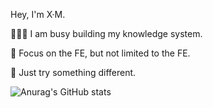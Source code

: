 Hey, I'm X·M.

🏄🏼‍♂️ I am busy building my knowledge system.

👊 Focus on the FE, but not limited to the FE.

🏃 Just try something different.

![Anurag's GitHub stats](https://github-readme-stats.vercel.app/api?username=X-Myh&theme=blue-green&show_icons=true)
                                                 
